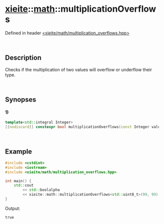 # [xieite](../../xieite.md)\:\:[math](../../math.md)\:\:multiplicationOverflows
Defined in header [<xieite/math/multiplication_overflows.hpp>](../../../include/xieite/math/multiplication_overflows.hpp)

&nbsp;

## Description
Checks if the multiplication of two values will overflow or underflow their type.

&nbsp;

## Synopses
#### 1)
```cpp
template<std::integral Integer>
[[nodiscard]] constexpr bool multiplicationOverflows(const Integer value1, const Integer value2) noexcept;
```

&nbsp;

## Example
```cpp
#include <cstdint>
#include <iostream>
#include <xieite/math/multiplication_overflows.hpp>

int main() {
    std::cout
        << std::boolalpha
        << xieite::math::multiplicationOverflows<std::uint8_t>(99, 99) << '\n';
}
```
Output:
```
true
```
